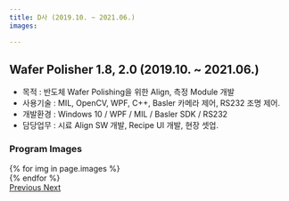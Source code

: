 ```yaml
---
title: D사 (2019.10. ~ 2021.06.)
images:

---
```

## Wafer Polisher 1.8, 2.0 (2019.10. ~ 2021.06.)
- 목적 : 반도체 Wafer Polishing을 위한 Align, 측정 Module 개발
- 사용기술 : MIL, OpenCV, WPF, C++, Basler 카메라 제어, RS232 조명 제어.
- 개발환경 : Windows 10 / WPF / MIL / Basler SDK / RS232
- 담당업무 : 시료 Align SW 개발, Recipe UI 개발, 현장 셋업.
  
### Program Images

<div id="carouselExampleControls" class="carousel slide mb-4" data-ride="carousel">
    <div class="carousel-inner">
        {% for img in page.images %}
            <div class="carousel-item {% if forloop.first %}active{% endif %}">
                <img src="{{ img }}" class="d-block w-100" alt="">
            </div>
        {% endfor %}
    </div>
    <a class="carousel-control-prev" href="#carouselExampleControls" role="button" data-slide="prev">
        <span class="carousel-control-prev-icon" aria-hidden="true"></span>
        <span class="sr-only">Previous</span>
    </a>
    <a class="carousel-control-next" href="#carouselExampleControls" role="button" data-slide="next">
        <span class="carousel-control-next-icon" aria-hidden="true"></span>
        <span class="sr-only">Next</span>
    </a>
</div>
